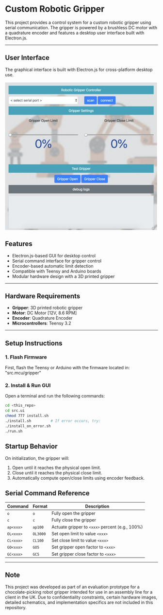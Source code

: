 # Custom Robotic Gripper

This project provides a control system for a custom robotic gripper using serial communication. The gripper is powered by a brushless DC motor with a quadrature encoder and features a desktop user interface built with Electron.js.

---

## User Interface

The graphical interface is built with Electron.js for cross-platform desktop use.

![Gripper Demo](images/demo1.jpeg)

## Features

- Electron.js-based GUI for desktop control
- Serial command interface for gripper control
- Encoder-based automatic limit detection
- Compatible with Teensy and Arduino boards
- Modular hardware design with a 3D printed gripper

---

## Hardware Requirements

- **Gripper**: 3D printed robotic gripper
- **Motor**: DC Motor [12V, 8.6 RPM]
- **Encoder**: Quadrature Encoder
- **Microcontrollers**: Teensy 3.2

---

## Setup Instructions

### 1. Flash Firmware

First, flash the Teensy or Arduino with the firmware located in: "src.mcu/gripper"

### 2. Install & Run GUI

Open a terminal and run the following commands:

```bash
cd <this_repo>
cd src.ui
chmod 777 install.sh
./install.sh         # If error occurs, try:
./install_on_error.sh
./run.sh
```

## Startup Behavior

On initialization, the gripper will:

1. Open until it reaches the physical open limit.
2. Close until it reaches the physical close limit.
3. Automatically compute open/close limits using encoder feedback.


## Serial Command Reference

| Command     | Format        | Description                                      |
|-------------|---------------|--------------------------------------------------|
| `o`         | `o`           | Fully open the gripper                           |
| `c`         | `c`           | Fully close the gripper                          |
| `ap<xxx>`   | `ap100`       | Actuate gripper to `<xxx>` percent (e.g., 100%)  |
| `OL<xxx>`   | `OL3000`      | Set open limit to value `<xxx>`                  |
| `CL<xxx>`   | `CL100`       | Set close limit to value `<xxx>`                 |
| `GO<xxx>`   | `GO5`         | Set gripper open factor to `<xxx>`              |
| `GC<xxx>`   | `GC5`         | Set gripper close factor to `<xxx>`             |


---

## Note

This project was developed as part of an evaluation prototype for a chocolate-picking robot gripper intended for use in an assembly line for a client in the UK. Due to confidentiality constraints, certain hardware images, detailed schematics, and implementation specifics are not included in this repository.


